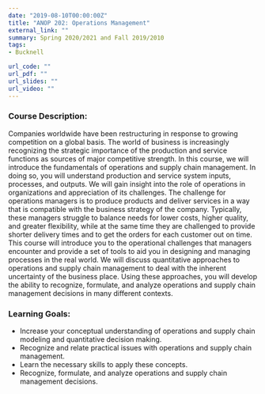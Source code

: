 ```yaml
---
date: "2019-08-10T00:00:00Z"
title: "ANOP 202: Operations Management"
external_link: ""
summary: Spring 2020/2021 and Fall 2019/2010
tags:
- Bucknell

url_code: ""
url_pdf: ""
url_slides: ""
url_video: ""
---
```

### Course Description:

Companies worldwide have been restructuring in response to growing competition on a global basis.  The world of business is increasingly recognizing the strategic importance of the production and service functions as sources of major competitive strength.  In this course, we will introduce the fundamentals of operations and supply chain management.  In doing so, you will understand production and service system inputs, processes, and outputs.  We will gain insight into the role of operations in organizations and appreciation of its challenges. The challenge for operations managers is to produce products and deliver services in a way that is compatible with the business strategy of the company. Typically, these managers struggle to balance needs for lower costs, higher quality, and greater flexibility, while at the same time they are challenged to provide shorter delivery times and to get the orders for each customer out on time. This course will introduce you to the operational challenges that managers encounter and provide a set of tools to aid you in designing and managing processes in the real world. We will discuss quantitative approaches to operations and supply chain management to deal with the inherent uncertainty of the business place.  Using these approaches, you will develop the ability to recognize, formulate, and analyze operations and supply chain management decisions in many different contexts. 


### Learning Goals:
- Increase your conceptual understanding of operations and supply chain modeling and quantitative decision making.
- Recognize and relate practical issues with operations and supply chain management.
- Learn the necessary skills to apply these concepts.
- Recognize, formulate, and analyze operations and supply chain management decisions.
